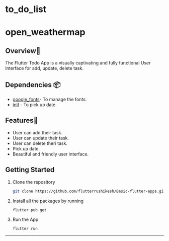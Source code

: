 # to_do_list

# open_weathermap

## Overview📙 <br>
The Flutter Todo App is a visually captivating and fully functional User Interface for add, update, delete task. 

## Dependencies 📦️
- [google_fonts](https://pub.dev/packages/google_fonts)- To manage the fonts.
- [intl](https://pub.dev/packages/intl) - To pick up date.

## Features🌟
- User can add their task.
- User can update their task.
- User can delete theri task.
- Pick up date.
- Beautiful and friendly user interface.

  
## Getting Started
1. Clone the repository

   ```sh
   git clone https://github.com/flutterrushikesh/Basic-flutter-apps.git and open todo list repo   ```

   
2. Install all the packages by running
   ```sh
   flutter pub get
   ```
5. Run the App
   ```dart
   flutter run
   ```
---
